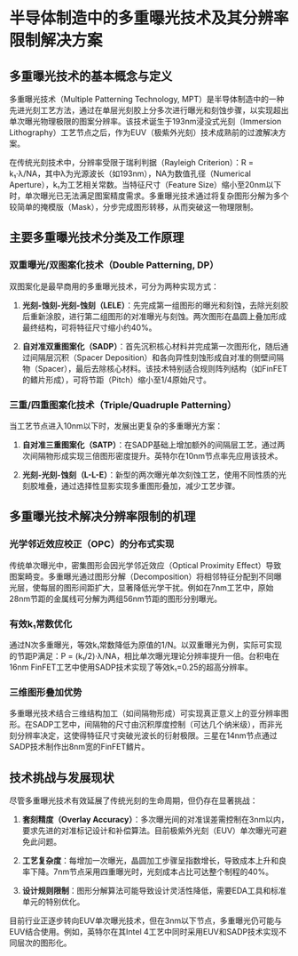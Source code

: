 # 半导体制造中的多重曝光技术及其分辨率限制解决方案

## 多重曝光技术的基本概念与定义

多重曝光技术（Multiple Patterning Technology, MPT）是半导体制造中的一种先进光刻工艺方法，通过在单层光刻胶上分多次进行曝光和刻蚀步骤，以实现超出单次曝光物理极限的图案分辨率。该技术诞生于193nm浸没式光刻（Immersion Lithography）工艺节点之后，作为EUV（极紫外光刻）技术成熟前的过渡解决方案。

在传统光刻技术中，分辨率受限于瑞利判据（Rayleigh Criterion）：R = k₁·λ/NA，其中λ为光源波长（如193nm），NA为数值孔径（Numerical Aperture），k₁为工艺相关常数。当特征尺寸（Feature Size）缩小至20nm以下时，单次曝光已无法满足图案精度需求。多重曝光技术通过将复杂图形分解为多个较简单的掩模版（Mask），分步完成图形转移，从而突破这一物理限制。

## 主要多重曝光技术分类及工作原理

### 双重曝光/双图案化技术（Double Patterning, DP）

双图案化是最早商用的多重曝光技术，可分为两种实现方式：

1. **光刻-蚀刻-光刻-蚀刻（LELE）**：先完成第一组图形的曝光和刻蚀，去除光刻胶后重新涂胶，进行第二组图形的对准曝光与刻蚀。两次图形在晶圆上叠加形成最终结构，可将特征尺寸缩小约40%。

2. **自对准双重图案化（SADP）**：首先沉积核心材料并完成第一次图形化，随后通过间隔层沉积（Spacer Deposition）和各向异性刻蚀形成自对准的侧壁间隔物（Spacer），最后去除核心材料。该技术特别适合规则阵列结构（如FinFET的鳍片形成），可将节距（Pitch）缩小至1/4原始尺寸。

### 三重/四重图案化技术（Triple/Quadruple Patterning）

当工艺节点进入10nm以下时，发展出更复杂的多重曝光方案：

1. **自对准三重图案化（SATP）**：在SADP基础上增加额外的间隔层工艺，通过两次间隔物形成实现三倍图形密度提升。英特尔在10nm节点率先应用该技术。

2. **光刻-光刻-蚀刻（L-L-E）**：新型的两次曝光单次刻蚀工艺，使用不同性质的光刻胶堆叠，通过选择性显影实现多重图形叠加，减少工艺步骤。

## 多重曝光技术解决分辨率限制的机理

### 光学邻近效应校正（OPC）的分布式实现

传统单次曝光中，密集图形会因光学邻近效应（Optical Proximity Effect）导致图案畸变。多重曝光通过图形分解（Decomposition）将相邻特征分配到不同曝光层，使每层的图形间距扩大，显著降低光学干扰。例如在7nm工艺中，原始28nm节距的金属线可分解为两组56nm节距的图形分别曝光。

### 有效k₁常数优化

通过N次多重曝光，等效k₁常数降低为原值的1/N。以双重曝光为例，实际可实现的节距P满足：P = (k₁/2)·λ/NA，相比单次曝光理论分辨率提升一倍。台积电在16nm FinFET工艺中使用SADP技术实现了等效k₁=0.25的超高分辨率。

### 三维图形叠加优势

多重曝光技术结合三维结构加工（如间隔物形成）可实现真正意义上的亚分辨率图形。在SADP工艺中，间隔物的尺寸由沉积厚度控制（可达几个纳米级），而非光刻分辨率决定，这使得特征尺寸突破光波长的衍射极限。三星在14nm节点通过SADP技术制作出8nm宽的FinFET鳍片。

## 技术挑战与发展现状

尽管多重曝光技术有效延展了传统光刻的生命周期，但仍存在显著挑战：

1. **套刻精度（Overlay Accuracy）**：多次曝光间的对准误差需控制在3nm以内，要求先进的对准标记设计和补偿算法。目前极紫外光刻（EUV）单次曝光可避免此问题。

2. **工艺复杂度**：每增加一次曝光，晶圆加工步骤呈指数增长，导致成本上升和良率下降。7nm节点采用四重曝光时，光刻成本占比可达整个制程的40%。

3. **设计规则限制**：图形分解算法可能导致设计灵活性降低，需要EDA工具和标准单元的特别优化。

目前行业正逐步转向EUV单次曝光技术，但在3nm以下节点，多重曝光仍可能与EUV结合使用。例如，英特尔在其Intel 4工艺中同时采用EUV和SADP技术实现不同层次的图形化。
